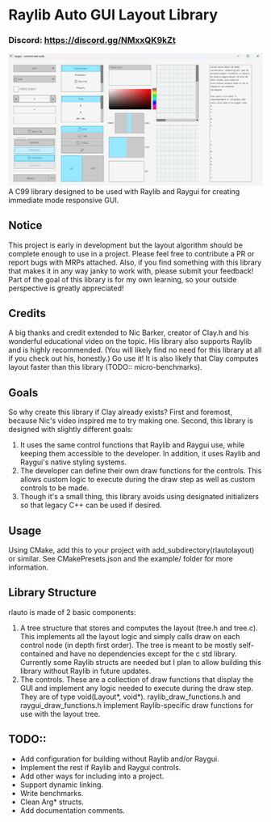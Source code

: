 # Raylib Auto GUI Layout Library

### Discord: https://discord.gg/NMxxQK9kZt
![img.png](img.png)
A C99 library designed to be used with Raylib and Raygui for creating immediate mode responsive GUI.

## Notice
This project is early in development but the layout algorithm should be complete enough to use in a project. Please feel free to contribute a PR or report bugs with MRPs attached.
Also, if you find something with this library that makes it in any way janky to work with, please submit your feedback! Part of the goal of this library is for my own learning, so your outside perspective is greatly appreciated!

## Credits
A big thanks and credit extended to Nic Barker, creator of Clay.h and his wonderful educational video on the topic. His library also supports Raylib and is highly recommended. (You will likely find no need for this library at all if you check out his, honestly.) Go use it! It is also likely that Clay computes layout faster than this library (TODO:: micro-benchmarks).

## Goals
So why create this library if Clay already exists? First and foremost, because Nic's video inspired me to try making one. Second, this library is designed with slightly different goals:
1. It uses the same control functions that Raylib and Raygui use, while keeping them accessible to the developer. In addition, it uses Raylib and Raygui's native styling systems.
2. The developer can define their own draw functions for the controls. This allows custom logic to execute during the draw step as well as custom controls to be made.
3. Though it's a small thing, this library avoids using designated initializers so that legacy C++ can be used if desired.

## Usage
Using CMake, add this to your project with add_subdirectory(rlautolayout) or similar.
See CMakePresets.json and the example/ folder for more information.

## Library Structure
rlauto is made of 2 basic components:
1. A tree structure that stores and computes the layout (tree.h and tree.c). This implements all the layout logic and simply calls draw on each control node (in depth first order). The tree is meant to be mostly self-contained and have no dependencies except for the c std library. Currently some Raylib structs are needed but I plan to allow  building this library without Raylib in future updates.
2. The controls. These are a collection of draw functions that display the GUI and implement any logic needed to execute during the draw step. They are of type void(Layout*, void*). raylib_draw_functions.h and raygui_draw_functions.h implement Raylib-specific draw functions for use with the layout tree.

## TODO::
- Add configuration for building without Raylib and/or Raygui.
- Implement the rest if Raylib and Raygui controls.
- Add other ways for including into a project.
- Support dynamic linking.
- Write benchmarks.
- Clean Arg* structs.
- Add documentation comments.